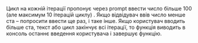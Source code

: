 Цикл на кожній ітерації пропонує через prompt ввести число більше 100 (але максимум 10 ітерацій циклу) . Якщо відвідувач ввів число менше ста – попросити ввести ще раз, і таке інше. Якщо користувач вводить більше ста, текст або цикл закінчує всі ітерації, то функція виводить в консоль останнє введення користувача і завершує функцію.